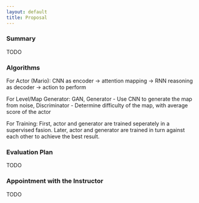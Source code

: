 ```yaml
---
layout: default
title: Proposal
---
```


### Summary
TODO

### Algorithms

For Actor (Mario): CNN as encoder -> attention mapping -> RNN reasoning as decoder -> action to perform

For Level/Map Generator: GAN, Generator - Use CNN to generate the map from noise, Discriminator - Determine difficulty of the map, with average score of the actor

For Training: First, actor and generator are trained seperately in a supervised fasion. Later, actor and generator are trained in turn against each other to achieve the best result.

### Evaluation Plan
TODO

### Appointment with the Instructor
TODO
